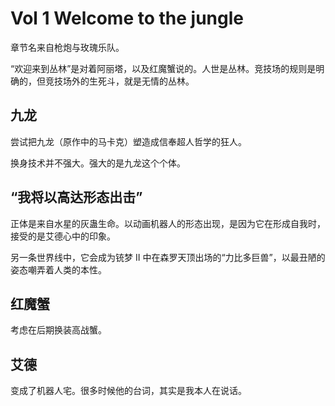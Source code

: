 Vol 1 Welcome to the jungle
===========================

章节名来自枪炮与玫瑰乐队。

“欢迎来到丛林”是对着阿丽塔，以及红魔蟹说的。人世是丛林。竞技场的规则是明确的，但竞技场外的生死斗，就是无情的丛林。


## 九龙

尝试把九龙（原作中的马卡克）塑造成信奉超人哲学的狂人。

换身技术并不强大。强大的是九龙这个个体。


## “我将以高达形态出击”

正体是来自水星的灰蛊生命。以动画机器人的形态出现，是因为它在形成自我时，接受的是艾德心中的印象。

另一条世界线中，它会成为铳梦 II 中在森罗天顶出场的“力比多巨兽”，以最丑陋的姿态嘲弄着人类的本性。


## 红魔蟹

考虑在后期换装高战蟹。


## 艾德

变成了机器人宅。很多时候他的台词，其实是我本人在说话。


